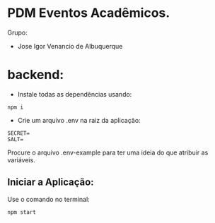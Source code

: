 # PDM Eventos Acadêmicos.
Grupo: 
- Jose Igor Venancio de Albuquerque

# backend:

- Instale todas as dependências usando:
```
npm i
```

- Crie um arquivo .env na raiz da aplicação:
```
SECRET=
SALT=
```
Procure o arquivo .env-example para ter uma ideia do que atribuir as variáveis.

## Iniciar a Aplicação:
Use o comando no terminal:
```
npm start
```
